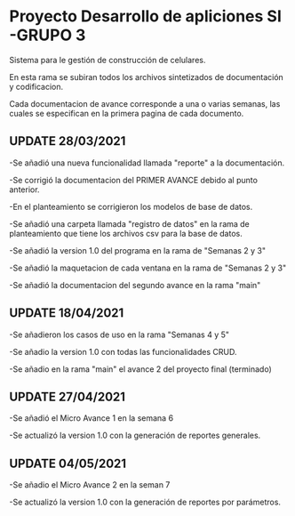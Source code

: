 # Proyecto Desarrollo de apliciones SI -GRUPO 3
Sistema para le gestión de construcción de celulares.

En esta rama se subiran todos los archivos sintetizados de documentación y codificacion.

Cada documentacion de avance corresponde a una o varias semanas, las cuales se especifican en la primera pagina de cada documento.


## UPDATE 28/03/2021

-Se añadió una nueva funcionalidad llamada "reporte" a la documentación.

-Se corrigió la documentacion del PRIMER AVANCE debido al punto anterior.

-En el planteamiento se corrigieron los modelos de base de datos.

-Se añadió una carpeta llamada "registro de datos" en la rama de planteamiento que tiene los archivos csv para la base de datos.

-Se añadió la version 1.0 del programa en la rama de "Semanas 2 y 3"

-Se añadió la maquetacion de cada ventana en la rama de "Semanas 2 y 3"

-Se añadió la documentacion del segundo avance en la rama "main"


## UPDATE 18/04/2021

-Se añadieron los casos de uso en la rama "Semanas 4 y 5"

-Se añadio la version 1.0 con todas las funcionalidades CRUD.

-Se añadio en la rama "main" el avance 2 del proyecto final (terminado)


## UPDATE 27/04/2021

-Se añadió el Micro Avance 1 en la semana 6

-Se actualizó la version 1.0 con la generación de reportes generales.


## UPDATE 04/05/2021

-Se añadio el Micro Avance 2 en la seman 7

-Se actualizó la version 1.0 con la generación de reportes por parámetros.
